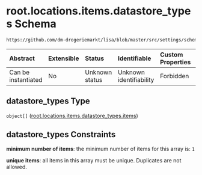 # root.locations.items.datastore\_types Schema

```txt
https://github.com/dm-drogeriemarkt/lisa/blob/master/src/settings/schema.json#/properties/locations/items/properties/datastore_types
```



| Abstract            | Extensible | Status         | Identifiable            | Custom Properties | Additional Properties | Access Restrictions | Defined In                                                                               |
| :------------------ | :--------- | :------------- | :---------------------- | :---------------- | :-------------------- | :------------------ | :--------------------------------------------------------------------------------------- |
| Can be instantiated | No         | Unknown status | Unknown identifiability | Forbidden         | Allowed               | none                | [settings.schema.json\*](../../src/settings/settings.schema.json "open original schema") |

## datastore\_types Type

`object[]` ([root.locations.items.datastore\_types.items](settings-properties-rootlocations-rootlocationsitems-properties-rootlocationsitemsdatastore_types-rootlocationsitemsdatastore_typesitems.md))

## datastore\_types Constraints

**minimum number of items**: the minimum number of items for this array is: `1`

**unique items**: all items in this array must be unique. Duplicates are not allowed.
